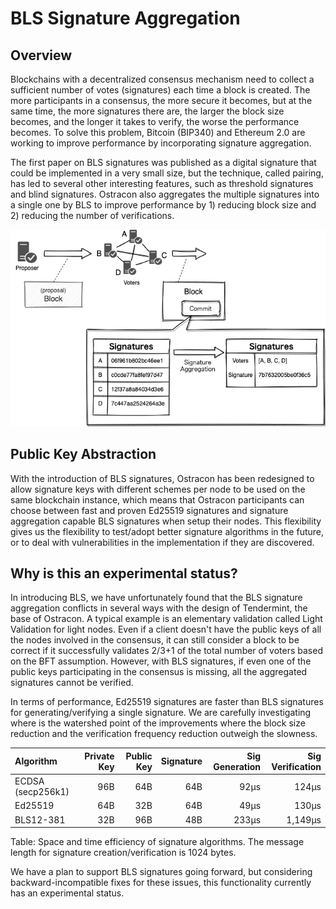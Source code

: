 # BLS Signature Aggregation

## Overview

Blockchains with a decentralized consensus mechanism need to collect a sufficient number of votes (signatures) each time a block is created. The more participants in a consensus, the more secure it becomes, but at the same time, the more signatures there are, the larger the block size becomes, and the longer it takes to verify, the worse the performance becomes. To solve this problem, Bitcoin (BIP340) and Ethereum 2.0 are working to improve performance by incorporating signature aggregation.

The first paper on BLS signatures was published as a digital signature that could be implemented in a very small size, but the technique, called pairing, has led to several other interesting features, such as threshold signatures and blind signatures. Ostracon also aggregates the multiple signatures into a single one by BLS to improve performance by 1) reducing block size and 2) reducing the number of verifications.

![BLS Signature Aggregation](bls_signature_aggregation.png)

## Public Key Abstraction

With the introduction of BLS signatures, Ostracon has been redesigned to allow signature keys with different schemes per node to be used on the same blockchain instance, which means that Ostracon participants can choose between fast and proven Ed25519 signatures and signature aggregation capable BLS signatures when setup their nodes. This flexibility gives us the flexibility to test/adopt better signature algorithms in the future, or to deal with vulnerabilities in the implementation if they are discovered.

## Why is this an experimental status?

In introducing BLS, we have unfortunately found that the BLS signature aggregation conflicts in several ways with the design of Tendermint, the base of Ostracon. A typical example is an elementary validation called Light Validation for light nodes. Even if a client doesn't have the public keys of all the nodes involved in the consensus, it can still consider a block to be correct if it successfully validates 2/3+1 of the total number of voters based on the BFT assumption. However, with BLS signatures, if even one of the public keys participating in the consensus is missing, all the aggregated signatures cannot be verified.

In terms of performance, Ed25519 signatures are faster than BLS signatures for generating/verifying a single signature. We are carefully investigating where is the watershed point of the improvements where the block size reduction and the verification frequency reduction outweigh the slowness.

| Algorithm         | Private Key | Public Key | Signature | Sig Generation | Sig Verification |
| :---------------- | ----------: | ---------: | --------: | -------------: | ---------------: |
| ECDSA (secp256k1) |         96B |        64B |       64B |           92μs |            124μs |
| Ed25519           |         64B |        32B |       64B |           49μs |            130μs |
| BLS12-381         |         32B |        96B |       48B |          233μs |          1,149μs |

Table: Space and time efficiency of signature algorithms. The message length for signature creation/verification is 1024 bytes.

We have a plan to support BLS signatures going forward, but considering backward-incompatible fixes for these issues, this functionality currently has an experimental status.
